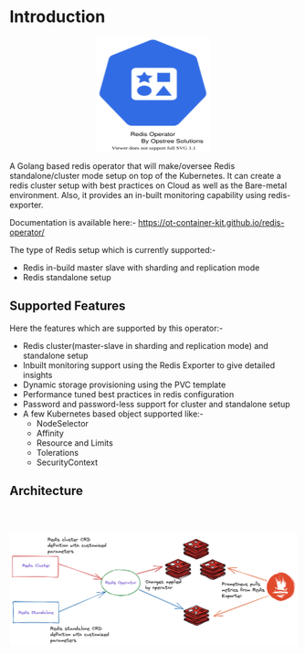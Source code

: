 # Introduction

<div align="center">
    <img src="./images/redis-operator-logo.svg" height="200" width="200">
</div>

A Golang based redis operator that will make/oversee Redis standalone/cluster mode setup on top of the Kubernetes. It can create a redis cluster setup with best practices on Cloud as well as the Bare-metal environment. Also, it provides an in-built monitoring capability using redis-exporter.

Documentation is available here:- https://ot-container-kit.github.io/redis-operator/

The type of Redis setup which is currently supported:-

- Redis in-build master slave with sharding and replication mode
- Redis standalone setup

## Supported Features

Here the features which are supported by this operator:-

- Redis cluster(master-slave in sharding and replication mode) and standalone setup
- Inbuilt monitoring support using the Redis Exporter to give detailed insights
- Dynamic storage provisioning using the PVC template
- Performance tuned best practices in redis configuration
- Password and password-less support for cluster and standalone setup
- A few Kubernetes based object supported like:-
    - NodeSelector
    - Affinity
    - Resource and Limits
    - Tolerations
    - SecurityContext

## Architecture

<div align="center">
    <img src="./images/redis-operator-architecture.png" style="padding-top: 45px;">
</div>
